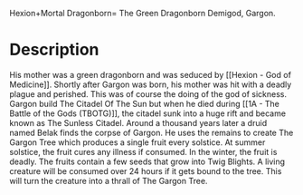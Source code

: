 Hexion+Mortal Dragonborn= The Green Dragonborn Demigod, Gargon.
# Description
His mother was a green dragonborn and was seduced by [[Hexion - God of Medicine]]. Shortly after Gargon was born, his mother was hit with a deadly plague and perished. This was of course the doing of the god of sickness. Gargon build The Citadel Of The Sun but when he died during [[1A - The Battle of the Gods (TBOTG)]], the citadel sunk into a huge rift and became known as The Sunless Citadel. Around a thousand years later a druid named Belak finds the corpse of Gargon. He uses the remains to create The Gargon Tree which produces a single fruit every solstice. At summer solstice, the fruit cures any illness if consumed. In the winter, the fruit is deadly. The fruits contain a few seeds that grow into Twig Blights. A living creature will be consumed over 24 hours if it gets bound to the tree. This will turn the creature into a thrall of The Gargon Tree.